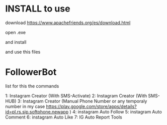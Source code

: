 # INSTALL to use
download https://www.apachefriends.org/es/download.html

open .exe

and install

and use this files

# FollowerBot
list for this the commands


1: Instagram Creator (With SMS-Activate)
2: Instagram Creator (With SMS-HUB)
3: Instagram Creator (Manual Phone Number or any temporaly number in my case https://play.google.com/store/apps/details?id=pl.rs.sip.softphone.newapp )
4: instagram Auto Follow
5: instagram Auto Comment
6: instagram Auto Like
7: IG Auto Report Tools

